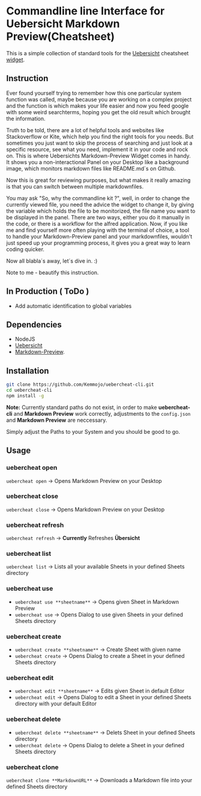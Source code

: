 # Commandline line Interface for Uebersicht Markdown Preview(Cheatsheet)

This is a simple collection of standard tools for the [Uebersicht](http://tracesof.net/uebersicht/ "Home of Uebersicht") cheatsheet [widget](http://tracesof.net/uebersicht-widgets/#markdown_cheat_sheet "Markdown Preview Widget").

## Instruction

Ever found yourself trying to remember how this one particular system function was called, maybe because you are working on a complex project and the function is which makes your life easier and now you feed google with some weird searchterms, hoping you get the old result which brought the information.

Truth to be told, there are a lot of helpful tools and websites like Stackoverflow or Kite, which help you find the right tools for you needs. But sometimes you just want to skip the process of searching and just look at a specific resource, see what you need, implement it in your code and rock on. This is where Uebersichts Markdown-Preview Widget comes in handy. It shows you a non-interactional Panel on your Desktop like a background image, which monitors markdown files like README.md´s on Github.

Now this is great for reviewing purposes, but what makes it really amazing is that you can switch between multiple markdownfiles.

You may ask "So, why the commandline kit ?", well, in order to change the currently viewed file, you need the advice the widget to change it, by giving the variable which holds the file to be monitorized, the file name you want to be displayed in the panel. There are two ways, either you do it manually in the code, or there is a workflow for the alfred application. Now, if you like me and find yourself more often playing with the terminal of choice, a tool to handle your Markdown-Preview panel and your markdownfiles, wouldn't just speed up your programming process, it gives you a great way to learn coding quicker.

Now all blabla´s away, let´s dive in. :)

Note to me - beautify this instruction.

## In Production ( ToDo )

- Add automatic identification to global variables

## Dependencies

- NodeJS
- [Uebersicht](http://tracesof.net/uebersicht/ "Home of Uebersicht")
- [Markdown-Preview](http://tracesof.net/uebersicht-widgets/#markdown_cheat_sheet "Markdown Preview Widget").

## Installation

```zsh
git clone https://github.com/Kemmojo/uebercheat-cli.git
cd uebercheat-cli
npm install -g
```

**Note:** Currently standard paths do not exist, in order to make **uebercheat-cli** and **Markdown Preview** work correctly, adjustments to the `config.json` and **Markdown Preview** are neccessary.

Simply adjust the Paths to your System and you should be good to go.

## Usage

### uebercheat open

`uebercheat open` -> Opens Markdown Preview on your Desktop

### uebercheat close

`uebercheat close` -> Opens Markdown Preview on your Desktop

### uebercheat refresh

`uebercheat refresh` -> **Currently** Refreshes **Übersicht**

### uebercheat list

`uebercheat list` -> Lists all your available Sheets in your defined Sheets directory

### uebercheat use

- `uebercheat use **sheetname**` -> Opens given Sheet in Markdown Preview
- `uebercheat use` -> Opens Dialog to use given Sheets in your defined Sheets directory

### uebercheat create

- `uebercheat create **sheetname**` -> Create Sheet with given name
- `uebercheat create` -> Opens Dialog to create a Sheet in your defined Sheets directory

### uebercheat edit

- `uebercheat edit **sheetname**` -> Edits given Sheet in default Editor
- `uebercheat edit` -> Opens Dialog to edit a Sheet in your defined Sheets directory with your default Editor

### uebercheat delete

- `uebercheat delete **sheetname**` -> Delets Sheet in your defined Sheets directory
- `uebercheat delete` -> Opens Dialog to delete a Sheet in your defined Sheets directory

### uebercheat clone

`uebercheat clone **MarkdownURL**` -> Downloads a Markdown file into your defined Sheets directory
